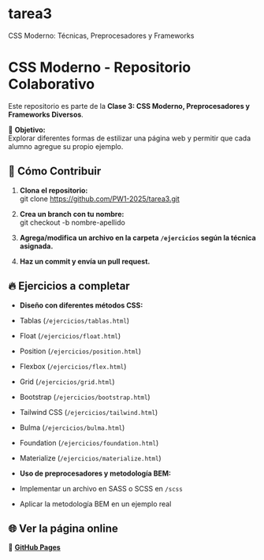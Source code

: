 # tarea3
CSS Moderno: Técnicas, Preprocesadores y Frameworks
# CSS Moderno - Repositorio Colaborativo  

Este repositorio es parte de la **Clase 3: CSS Moderno, Preprocesadores y Frameworks Diversos**.  

📌 **Objetivo:**  
Explorar diferentes formas de estilizar una página web y permitir que cada alumno agregue su propio ejemplo.  

## 🚀 **Cómo Contribuir**  
1. **Clona el repositorio:**  
git clone https://github.com/PW1-2025/tarea3.git

2. **Crea un branch con tu nombre:**  
git checkout -b nombre-apellido

3. **Agrega/modifica un archivo en la carpeta `/ejercicios` según la técnica asignada.**  
4. **Haz un commit y envía un pull request.**  

## 🔥 **Ejercicios a completar**
- **Diseño con diferentes métodos CSS:**  
- Tablas (`/ejercicios/tablas.html`)
- Float (`/ejercicios/float.html`)
- Position (`/ejercicios/position.html`)
- Flexbox (`/ejercicios/flex.html`)
- Grid (`/ejercicios/grid.html`)
- Bootstrap (`/ejercicios/bootstrap.html`)
- Tailwind CSS (`/ejercicios/tailwind.html`)
- Bulma (`/ejercicios/bulma.html`)
- Foundation (`/ejercicios/foundation.html`)
- Materialize (`/ejercicios/materialize.html`)

- **Uso de preprocesadores y metodología BEM:**  
- Implementar un archivo en SASS o SCSS en `/scss`  
- Aplicar la metodología BEM en un ejemplo real  

## 🌐 **Ver la página online**
🔗 **[GitHub Pages](https://TU-USUARIO.github.io/css-moderno-colaborativo/)**
